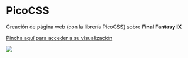 # PicoCSS

Creación de página web (con la librería PicoCSS) sobre <strong>Final Fantasy IX</strong>

[Pincha aquí para acceder a su visualización](JCruz-8.github.io)

<img src= "https://i1.wp.com/todasgamers.com/wp-content/uploads/2016/10/final-fantasy-ix.png?fit=1200%2C400">

